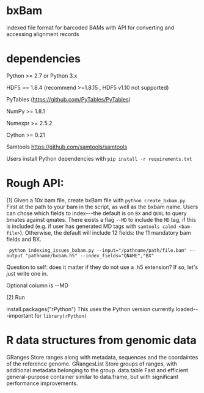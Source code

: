 # bxBam
indexed file format for barcoded BAMs with API for converting and accessing alignment records

# dependencies

Python >= 2.7 or Python 3.x

HDF5 >= 1.8.4 (recommend >=1.8.15 , HDF5 v1.10 not supported)

PyTables (https://github.com/PyTables/PyTables)

NumPy >= 1.8.1

Numexpr >= 2.5.2

Cython >= 0.21

Samtools https://github.com/samtools/samtools

Users install Python dependencies with `pip install -r requirements.txt`

# Rough API: 

(1) Given a 10x bam file, create bxBam file with `python create_bxbam.py`. First at the path to your bam in the script, as well as the bxbam name. Users can chose which fields to index---the default is on `BX` and `QUAL` to query bmates against qmates. There exists a flag `--MD` to include the `MD` tag, if this is included (e.g. if user has generated MD tags with `samtools calmd <bam-file>`). Otherwise, the default will include 12 fields: the 11 mandatory bam fields and BX. 

     python indexing_issues_bxbam.py --input="/pathname/path/file.bam" --output "pathname/bxbam.h5" --index_fields="QNAME","BX" 

Question to self: does it matter if they do not use a .h5 extension? If so, let's just write one in.

Optional column is --MD

(2) Run

install.packages("rPython")   This uses the Python version currently loaded---important for `library(rPython)`


# R  data structures from genomic data

GRanges
Store ranges along with metadata, sequences and the coordaintes of the reference genome.
GRangesList
Store groups of ranges, with additional metadata belonging to the group.
data.table
Fast and efficient general-purpose container similar to data.frame, but with significant performance improvements.

